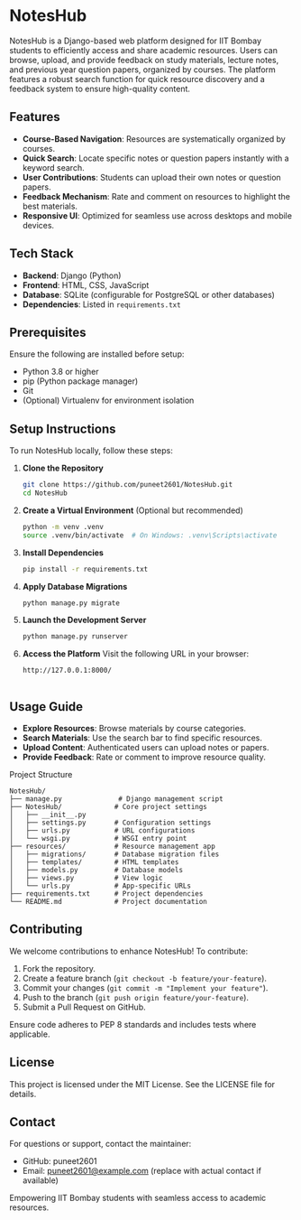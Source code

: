 # NotesHub

NotesHub is a Django-based web platform designed for IIT Bombay students to efficiently access and share academic resources. Users can browse, upload, and provide feedback on study materials, lecture notes, and previous year question papers, organized by courses. The platform features a robust search function for quick resource discovery and a feedback system to ensure high-quality content.

## Features

- **Course-Based Navigation**: Resources are systematically organized by courses.
- **Quick Search**: Locate specific notes or question papers instantly with a keyword search.
- **User Contributions**: Students can upload their own notes or question papers.
- **Feedback Mechanism**: Rate and comment on resources to highlight the best materials.
- **Responsive UI**: Optimized for seamless use across desktops and mobile devices.

## Tech Stack

- **Backend**: Django (Python)
- **Frontend**: HTML, CSS, JavaScript
- **Database**: SQLite (configurable for PostgreSQL or other databases)
- **Dependencies**: Listed in `requirements.txt`

## Prerequisites

Ensure the following are installed before setup:

- Python 3.8 or higher
- pip (Python package manager)
- Git
- (Optional) Virtualenv for environment isolation

## Setup Instructions

To run NotesHub locally, follow these steps:

1. **Clone the Repository**
   ```bash
   git clone https://github.com/puneet2601/NotesHub.git
   cd NotesHub
2. **Create a Virtual Environment** (Optional but recommended)
   ```bash
   python -m venv .venv
   source .venv/bin/activate  # On Windows: .venv\Scripts\activate
3. **Install Dependencies**
   ```bash
   pip install -r requirements.txt
4. **Apply Database Migrations**
   ```bash
   python manage.py migrate
5. **Launch the Development Server**
   ```bash
   python manage.py runserver
6. **Access the Platform** Visit the following URL in your browser:
   ```bash
   http://127.0.0.1:8000/



## Usage Guide

* **Explore Resources**: Browse materials by course categories.
* **Search Materials**: Use the search bar to find specific resources.
* **Upload Content**: Authenticated users can upload notes or papers.
* **Provide Feedback**: Rate or comment to improve resource quality.

Project Structure
```
NotesHub/
├── manage.py              # Django management script
├── NotesHub/             # Core project settings
│   ├── __init__.py
│   ├── settings.py       # Configuration settings
│   ├── urls.py           # URL configurations
│   └── wsgi.py           # WSGI entry point
├── resources/            # Resource management app
│   ├── migrations/       # Database migration files
│   ├── templates/        # HTML templates
│   ├── models.py         # Database models
│   ├── views.py          # View logic
│   └── urls.py           # App-specific URLs
├── requirements.txt      # Project dependencies
└── README.md             # Project documentation
```

## Contributing
We welcome contributions to enhance NotesHub! To contribute:

1. Fork the repository.
2. Create a feature branch (`git checkout -b feature/your-feature`).
3. Commit your changes (`git commit -m "Implement your feature"`).
4. Push to the branch (`git push origin feature/your-feature`).
5. Submit a Pull Request on GitHub.

Ensure code adheres to PEP 8 standards and includes tests where applicable.

## License
This project is licensed under the MIT License. See the LICENSE file for details.

## Contact
For questions or support, contact the maintainer:

- GitHub: puneet2601
- Email: puneet2601@example.com (replace with actual contact if available)


Empowering IIT Bombay students with seamless access to academic resources.
